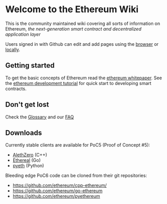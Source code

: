 # Welcome to the Ethereum Wiki

This is the community maintained wiki covering all sorts of information on Ethereum, _the next-generation smart contract and decentralized application layer_

Users signed in with Github can edit and add pages using the [browser](https://help.github.com/articles/editing-wiki-pages-via-the-online-interface) or [locally](https://help.github.com/articles/adding-and-editing-wiki-pages-locally).

## Getting started
To get the basic concepts of Ethereum read the [ethereum whitepaper](https://github.com/ethereum/wiki/wiki/White-Paper). See the [ethereum development tutorial](https://github.com/ethereum/wiki/wiki/Ethereum-Development-Tutorial) for quick start to developing smart contracts.

## Don't get lost
Check the [Glossary](https://github.com/ethereum/wiki/wiki/Glossary) and our [FAQ](https://github.com/ethereum/wiki/wiki/FAQ)

## Downloads
Currently stable clients are available for PoC5 (Proof of Concept #5):
- [AlethZero](https://github.com/ethereum/cpp-ethereum/releases) (C++) 
- [Ethereal](https://github.com/ethereum/go-ethereum/releases) (Go) 
- [pyeth](https://github.com/ethereum/pyethereum/releases) (Python)

Bleeding edge PoC6 code can be cloned from their git repositories:
- https://github.com/ethereum/cpp-ethereum/
- https://github.com/ethereum/go-ethereum
- https://github.com/ethereum/pyethereum